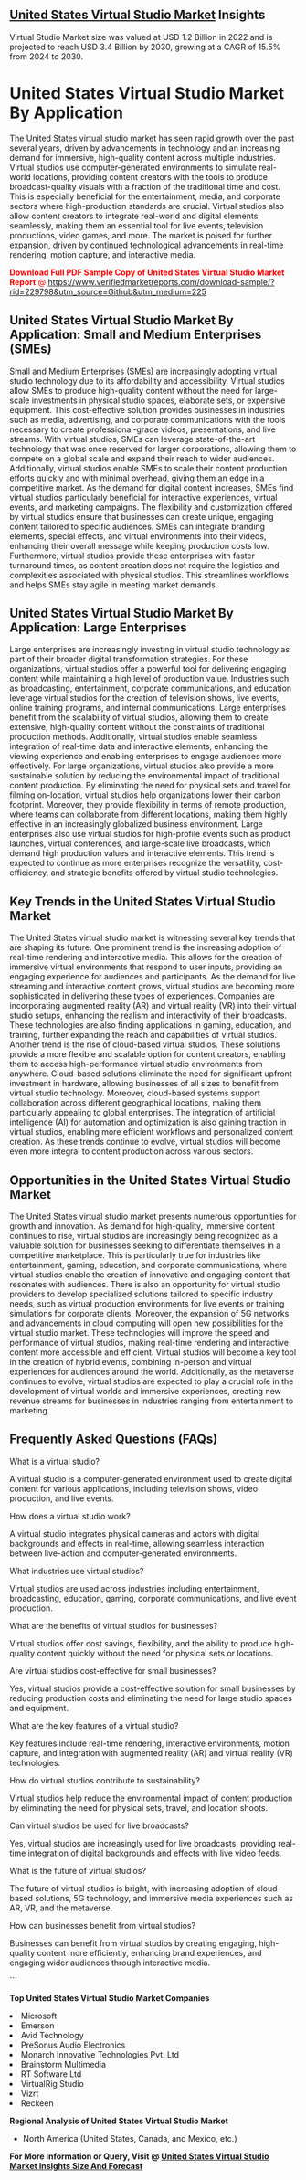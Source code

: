 <h2><a href="https://www.verifiedmarketreports.com/download-sample/?rid=229798&amp;utm_source=Github&amp;utm_medium=225" target="_blank">United States Virtual Studio Market</a> Insights</h2><p>Virtual Studio Market size was valued at USD 1.2 Billion in 2022 and is projected to reach USD 3.4 Billion by 2030, growing at a CAGR of 15.5% from 2024 to 2030.</p><p> <h1>United States Virtual Studio Market By Application</h1> <p>The United States virtual studio market has seen rapid growth over the past several years, driven by advancements in technology and an increasing demand for immersive, high-quality content across multiple industries. Virtual studios use computer-generated environments to simulate real-world locations, providing content creators with the tools to produce broadcast-quality visuals with a fraction of the traditional time and cost. This is especially beneficial for the entertainment, media, and corporate sectors where high-production standards are crucial. Virtual studios also allow content creators to integrate real-world and digital elements seamlessly, making them an essential tool for live events, television productions, video games, and more. The market is poised for further expansion, driven by continued technological advancements in real-time rendering, motion capture, and interactive media. <p><span class=""><span style="color: #ff0000;"><strong>Download Full PDF Sample Copy of United States Virtual Studio Market Report</strong> @ </span><a href="https://www.verifiedmarketreports.com/download-sample/?rid=229798&amp;utm_source=Github&amp;utm_medium=225" target="_blank">https://www.verifiedmarketreports.com/download-sample/?rid=229798&amp;utm_source=Github&amp;utm_medium=225</a></span></p></p> <h2>United States Virtual Studio Market By Application: Small and Medium Enterprises (SMEs)</h2> <p>Small and Medium Enterprises (SMEs) are increasingly adopting virtual studio technology due to its affordability and accessibility. Virtual studios allow SMEs to produce high-quality content without the need for large-scale investments in physical studio spaces, elaborate sets, or expensive equipment. This cost-effective solution provides businesses in industries such as media, advertising, and corporate communications with the tools necessary to create professional-grade videos, presentations, and live streams. With virtual studios, SMEs can leverage state-of-the-art technology that was once reserved for larger corporations, allowing them to compete on a global scale and expand their reach to wider audiences. Additionally, virtual studios enable SMEs to scale their content production efforts quickly and with minimal overhead, giving them an edge in a competitive market. As the demand for digital content increases, SMEs find virtual studios particularly beneficial for interactive experiences, virtual events, and marketing campaigns. The flexibility and customization offered by virtual studios ensure that businesses can create unique, engaging content tailored to specific audiences. SMEs can integrate branding elements, special effects, and virtual environments into their videos, enhancing their overall message while keeping production costs low. Furthermore, virtual studios provide these enterprises with faster turnaround times, as content creation does not require the logistics and complexities associated with physical studios. This streamlines workflows and helps SMEs stay agile in meeting market demands. <h2>United States Virtual Studio Market By Application: Large Enterprises</h2> <p>Large enterprises are increasingly investing in virtual studio technology as part of their broader digital transformation strategies. For these organizations, virtual studios offer a powerful tool for delivering engaging content while maintaining a high level of production value. Industries such as broadcasting, entertainment, corporate communications, and education leverage virtual studios for the creation of television shows, live events, online training programs, and internal communications. Large enterprises benefit from the scalability of virtual studios, allowing them to create extensive, high-quality content without the constraints of traditional production methods. Additionally, virtual studios enable seamless integration of real-time data and interactive elements, enhancing the viewing experience and enabling enterprises to engage audiences more effectively. For large organizations, virtual studios also provide a more sustainable solution by reducing the environmental impact of traditional content production. By eliminating the need for physical sets and travel for filming on-location, virtual studios help organizations lower their carbon footprint. Moreover, they provide flexibility in terms of remote production, where teams can collaborate from different locations, making them highly effective in an increasingly globalized business environment. Large enterprises also use virtual studios for high-profile events such as product launches, virtual conferences, and large-scale live broadcasts, which demand high production values and interactive elements. This trend is expected to continue as more enterprises recognize the versatility, cost-efficiency, and strategic benefits offered by virtual studio technologies. <h2>Key Trends in the United States Virtual Studio Market</h2> <p>The United States virtual studio market is witnessing several key trends that are shaping its future. One prominent trend is the increasing adoption of real-time rendering and interactive media. This allows for the creation of immersive virtual environments that respond to user inputs, providing an engaging experience for audiences and participants. As the demand for live streaming and interactive content grows, virtual studios are becoming more sophisticated in delivering these types of experiences. Companies are incorporating augmented reality (AR) and virtual reality (VR) into their virtual studio setups, enhancing the realism and interactivity of their broadcasts. These technologies are also finding applications in gaming, education, and training, further expanding the reach and capabilities of virtual studios. Another trend is the rise of cloud-based virtual studios. These solutions provide a more flexible and scalable option for content creators, enabling them to access high-performance virtual studio environments from anywhere. Cloud-based solutions eliminate the need for significant upfront investment in hardware, allowing businesses of all sizes to benefit from virtual studio technology. Moreover, cloud-based systems support collaboration across different geographical locations, making them particularly appealing to global enterprises. The integration of artificial intelligence (AI) for automation and optimization is also gaining traction in virtual studios, enabling more efficient workflows and personalized content creation. As these trends continue to evolve, virtual studios will become even more integral to content production across various sectors. <h2>Opportunities in the United States Virtual Studio Market</h2> <p>The United States virtual studio market presents numerous opportunities for growth and innovation. As demand for high-quality, immersive content continues to rise, virtual studios are increasingly being recognized as a valuable solution for businesses seeking to differentiate themselves in a competitive marketplace. This is particularly true for industries like entertainment, gaming, education, and corporate communications, where virtual studios enable the creation of innovative and engaging content that resonates with audiences. There is also an opportunity for virtual studio providers to develop specialized solutions tailored to specific industry needs, such as virtual production environments for live events or training simulations for corporate clients. Moreover, the expansion of 5G networks and advancements in cloud computing will open new possibilities for the virtual studio market. These technologies will improve the speed and performance of virtual studios, making real-time rendering and interactive content more accessible and efficient. Virtual studios will become a key tool in the creation of hybrid events, combining in-person and virtual experiences for audiences around the world. Additionally, as the metaverse continues to evolve, virtual studios are expected to play a crucial role in the development of virtual worlds and immersive experiences, creating new revenue streams for businesses in industries ranging from entertainment to marketing. <h2>Frequently Asked Questions (FAQs)</h2> <p>What is a virtual studio?</p> <p>A virtual studio is a computer-generated environment used to create digital content for various applications, including television shows, video production, and live events.</p> <p>How does a virtual studio work?</p> <p>A virtual studio integrates physical cameras and actors with digital backgrounds and effects in real-time, allowing seamless interaction between live-action and computer-generated environments.</p> <p>What industries use virtual studios?</p> <p>Virtual studios are used across industries including entertainment, broadcasting, education, gaming, corporate communications, and live event production.</p> <p>What are the benefits of virtual studios for businesses?</p> <p>Virtual studios offer cost savings, flexibility, and the ability to produce high-quality content quickly without the need for physical sets or locations.</p> <p>Are virtual studios cost-effective for small businesses?</p> <p>Yes, virtual studios provide a cost-effective solution for small businesses by reducing production costs and eliminating the need for large studio spaces and equipment.</p> <p>What are the key features of a virtual studio?</p> <p>Key features include real-time rendering, interactive environments, motion capture, and integration with augmented reality (AR) and virtual reality (VR) technologies.</p> <p>How do virtual studios contribute to sustainability?</p> <p>Virtual studios help reduce the environmental impact of content production by eliminating the need for physical sets, travel, and location shoots.</p> <p>Can virtual studios be used for live broadcasts?</p> <p>Yes, virtual studios are increasingly used for live broadcasts, providing real-time integration of digital backgrounds and effects with live video feeds.</p> <p>What is the future of virtual studios?</p> <p>The future of virtual studios is bright, with increasing adoption of cloud-based solutions, 5G technology, and immersive media experiences such as AR, VR, and the metaverse.</p> <p>How can businesses benefit from virtual studios?</p> <p>Businesses can benefit from virtual studios by creating engaging, high-quality content more efficiently, enhancing brand experiences, and engaging wider audiences through interactive media.</p> ```</p><p><strong>Top United States Virtual Studio Market Companies</strong></p><div data-test-id=""><p><li>Microsoft</li><li> Emerson</li><li> Avid Technology</li><li> PreSonus Audio Electronics</li><li> Monarch Innovative Technologies Pvt. Ltd</li><li> Brainstorm Multimedia</li><li> RT Software Ltd</li><li> VirtualRig Studio</li><li> Vizrt</li><li> Reckeen</li></p><div><strong>Regional Analysis of&nbsp;United States Virtual Studio Market</strong></div><ul><li dir="ltr"><p dir="ltr">North America&nbsp;(United States, Canada, and Mexico, etc.)</p></li></ul><p><strong>For More Information or Query, Visit @&nbsp;</strong><strong><a href="https://www.verifiedmarketreports.com/product/virtual-studio-market/?utm_source=Github&amp;utm_medium=225" target="_blank">United States Virtual Studio Market Insights Size And Forecast</a></strong></p></div>
